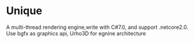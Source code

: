 # Unique
A multi-thread rendering engine,write with C#7.0, and support .netcore2.0. Use bgfx as graphics api, Urho3D for egnine architecture

